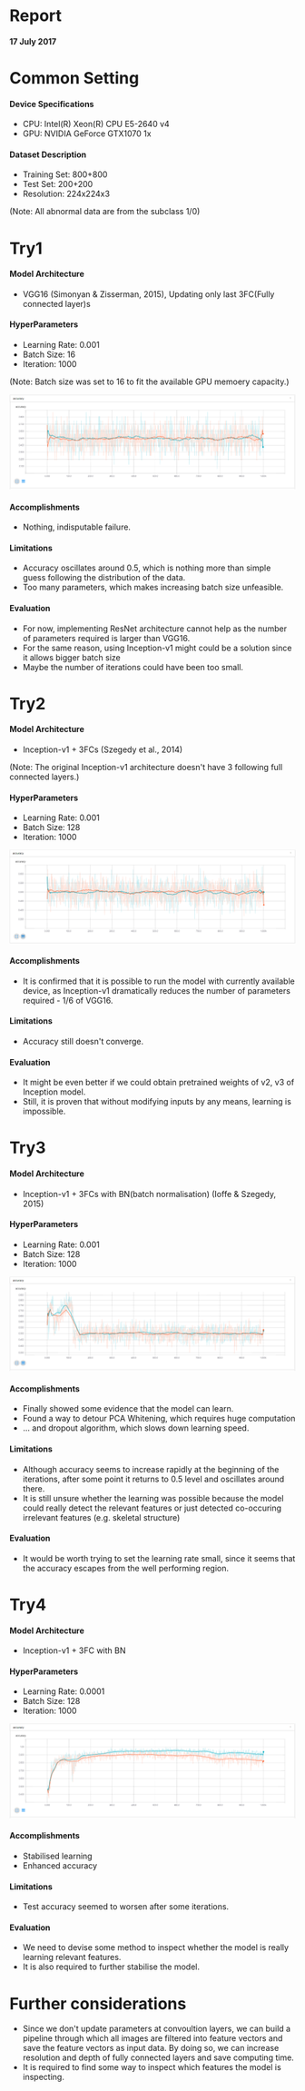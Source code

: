 # Report
#### 17 July 2017

# Common Setting
#### Device Specifications
* CPU: Intel(R) Xeon(R) CPU E5-2640 v4
* GPU: NVIDIA GeForce GTX1070 1x

#### Dataset Description
* Training Set: 800+800
* Test Set:     200+200
* Resolution:   224x224x3

(Note: All abnormal data are from the subclass 1/0)

# Try1
#### Model Architecture
* VGG16 (Simonyan & Zisserman, 2015), Updating only last 3FC(Fully connected layer)s

#### HyperParameters
* Learning Rate: 0.001
* Batch Size:    16
* Iteration:     1000

(Note: Batch size was set to 16 to fit the available GPU memoery capacity.)<br/>

![Perfomance Report for Try1](./img/report20170717_try1.png)

#### Accomplishments
* Nothing, indisputable failure.

#### Limitations
* Accuracy oscillates around 0.5, which is nothing more than simple guess following the distribution of the data.
* Too many parameters, which makes increasing batch size unfeasible.

#### Evaluation
* For now, implementing ResNet architecture cannot help as the number of parameters required is larger than VGG16.
* For the same reason, using Inception-v1 might could be a solution since it allows bigger batch size
* Maybe the number of iterations could have been too small.

# Try2
#### Model Architecture
* Inception-v1 + 3FCs (Szegedy et al., 2014)

(Note: The original Inception-v1 architecture doesn't have 3 following full connected layers.)<br/>
#### HyperParameters
* Learning Rate: 0.001	
* Batch Size:    128	
* Iteration:     1000

![Perfomance Report for Try2](./img/report20170717_try2.png)

#### Accomplishments
* It is confirmed that it is possible to run the model with currently available device, as Inception-v1 dramatically reduces the number of parameters required - 1/6 of VGG16.

#### Limitations
* Accuracy still doesn't converge.

#### Evaluation
* It might be even better if we could obtain pretrained weights of v2, v3 of Inception model.
* Still, it is proven that without modifying inputs by any means, learning is impossible.

# Try3
#### Model Architecture
* Inception-v1 + 3FCs with BN(batch normalisation) (Ioffe & Szegedy, 2015)

#### HyperParameters
* Learning Rate: 0.001	
* Batch Size:    128	
* Iteration:     1000

![Perfomance Report for Try3](./img/report20170717_try3.png)

#### Accomplishments
* Finally showed some evidence that the model can learn.
* Found a way to detour PCA Whitening, which requires huge computation
* ... and dropout algorithm, which slows down learning speed.

#### Limitations
* Although accuracy seems to increase rapidly at the beginning of the iterations, after some point it returns to 0.5 level and oscillates around there.
* It is still unsure whether the learning was possible because the model could really detect the relevant features or just detected co-occuring irrelevant features (e.g. skeletal structure)

#### Evaluation
* It would be worth trying to set the learning rate small, since it seems that the accuracy escapes from the well performing region.


# Try4
#### Model Architecture
* Inception-v1 + 3FC with BN

#### HyperParameters
* Learning Rate: 0.0001
* Batch Size:    128
* Iteration:     1000

![Perfomance Report for Try4](./img/report20170717_try4.png)

#### Accomplishments
* Stabilised learning
* Enhanced accuracy

#### Limitations
* Test accuracy seemed to worsen after some iterations.

#### Evaluation
* We need to devise some method to inspect whether the model is really learning relevant features.
* It is also required to further stabilise the model.

# Further considerations
* Since we don't update parameters at convoultion layers, we can build a pipeline through which all images are filtered into feature vectors and save the feature vectors as input data. By doing so, we can increase resolution and depth of fully connected layers and save computing time.
* It is required to find some way to inspect which features the model is inspecting.
